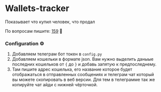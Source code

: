 # Wallets-tracker
Показывает что купил человек, что продал

По вопросам пишите: [159](https://t.me/v3_159 "159") 🦧

### Configuration ⚙️
1. Добавляем телеграм бот токен в `config.py`
2. Добавляем кошельки в формате json. Вам нужно выделить даныые последних кошельков от `{` до `}` и добавь запятую к предпоследнему.
3. Там пишите адрес кошелька, его название которое будет отображаться в отправленных сообщениях и телеграм чат который вы можете скопировать в веб версии. Для тем в телеграмме так же копируйте чат айди с нижней чёрточкой.